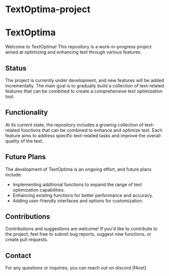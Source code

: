 # TextOptima-project
# TextOptima

Welcome to TextOptima! This repository is a work-in-progress project aimed at optimizing and enhancing text through various features.

## Status

The project is currently under development, and new features will be added incrementally. The main goal is to gradually build a collection of text-related features that can be combined to create a comprehensive text optimization tool.

## Functionality

At its current state, the repository includes a growing collection of text-related functions that can be combined to enhance and optimize text. Each feature aims to address specific text-related tasks and improve the overall quality of the text.

## Future Plans

The development of TextOptima is an ongoing effort, and future plans include:

- Implementing additional functions to expand the range of text optimization capabilities.
- Enhancing existing functions for better performance and accuracy.
- Adding user-friendly interfaces and options for customization.

## Contributions

Contributions and suggestions are welcome! If you'd like to contribute to the project, feel free to submit bug reports, suggest new functions, or create pull requests.

## Contact

For any questions or inquiries, you can reach out on discord [f4ost] 


